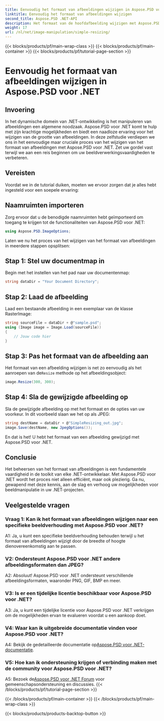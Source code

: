 ```yaml
---
title: Eenvoudig het formaat van afbeeldingen wijzigen in Aspose.PSD voor .NET
linktitle: Eenvoudig het formaat van afbeeldingen wijzigen
second_title: Aspose.PSD .NET-API
description: Het formaat van de hoofdafbeelding wijzigen met Aspose.PSD voor .NET. Efficiënt, naadloos en krachtig. Breng uw .NET-projecten moeiteloos naar een hoger niveau.
weight: 17
url: /nl/net/image-manipulation/simple-resizing/
---
```


{{< blocks/products/pf/main-wrap-class >}}
{{< blocks/products/pf/main-container >}}
{{< blocks/products/pf/tutorial-page-section >}}

# Eenvoudig het formaat van afbeeldingen wijzigen in Aspose.PSD voor .NET

## Invoering

In het dynamische domein van .NET-ontwikkeling is het manipuleren van afbeeldingen een algemene noodzaak. Aspose.PSD voor .NET komt te hulp met zijn krachtige mogelijkheden en biedt een naadloze ervaring voor het wijzigen van de grootte van afbeeldingen. In deze zelfstudie verdiepen we ons in het eenvoudige maar cruciale proces van het wijzigen van het formaat van afbeeldingen met Aspose.PSD voor .NET. Zet uw gordel vast terwijl we aan een reis beginnen om uw beeldverwerkingsvaardigheden te verbeteren.

## Vereisten

Voordat we in de tutorial duiken, moeten we ervoor zorgen dat je alles hebt ingesteld voor een soepele ervaring:

## Naamruimten importeren

Zorg ervoor dat u de benodigde naamruimten hebt geïmporteerd om toegang te krijgen tot de functionaliteiten van Aspose.PSD voor .NET:

```csharp
using Aspose.PSD.ImageOptions;
```

Laten we nu het proces van het wijzigen van het formaat van afbeeldingen in meerdere stappen opsplitsen:

## Stap 1: Stel uw documentmap in

Begin met het instellen van het pad naar uw documentenmap:

```csharp
string dataDir = "Your Document Directory";
```

## Stap 2: Laad de afbeelding

Laad een bestaande afbeelding in een exemplaar van de klasse RasterImage:

```csharp
string sourceFile = dataDir + @"sample.psd";
using (Image image = Image.Load(sourceFile))
{
    // Jouw code hier
}
```

## Stap 3: Pas het formaat van de afbeelding aan

 Het formaat van een afbeelding wijzigen is net zo eenvoudig als het aanroepen van de`Resize` methode op het afbeeldingsobject:

```csharp
image.Resize(300, 300);
```

## Stap 4: Sla de gewijzigde afbeelding op

Sla de gewijzigde afbeelding op met het formaat en de opties van uw voorkeur. In dit voorbeeld slaan we het op als JPEG:

```csharp
string destName = dataDir + @"SimpleResizing_out.jpg";
image.Save(destName, new JpegOptions());
```

En dat is het! U hebt het formaat van een afbeelding gewijzigd met Aspose.PSD voor .NET.

## Conclusie

Het beheersen van het formaat van afbeeldingen is een fundamentele vaardigheid in de toolkit van elke .NET-ontwikkelaar. Met Aspose.PSD voor .NET wordt het proces niet alleen efficiënt, maar ook plezierig. Ga nu, gewapend met deze kennis, aan de slag en verhoog uw mogelijkheden voor beeldmanipulatie in uw .NET-projecten.

## Veelgestelde vragen

### Vraag 1: Kan ik het formaat van afbeeldingen wijzigen naar een specifieke beeldverhouding met Aspose.PSD voor .NET?

A1: Ja, u kunt een specifieke beeldverhouding behouden terwijl u het formaat van afbeeldingen wijzigt door de breedte of hoogte dienovereenkomstig aan te passen.

### V2: Ondersteunt Aspose.PSD voor .NET andere afbeeldingsformaten dan JPEG?

A2: Absoluut! Aspose.PSD voor .NET ondersteunt verschillende afbeeldingsformaten, waaronder PNG, GIF, BMP en meer.

### V3: Is er een tijdelijke licentie beschikbaar voor Aspose.PSD voor .NET?

A3: Ja, u kunt een tijdelijke licentie voor Aspose.PSD voor .NET verkrijgen om de mogelijkheden ervan te evalueren voordat u een aankoop doet.

### V4: Waar kan ik uitgebreide documentatie vinden voor Aspose.PSD voor .NET?

 A4: Bekijk de gedetailleerde documentatie op[Aspose.PSD voor .NET-documentatie](https://reference.aspose.com/psd/net/).

### V5: Hoe kan ik ondersteuning krijgen of verbinding maken met de community voor Aspose.PSD voor .NET?

 A5: Bezoek de[Aspose.PSD voor .NET Forum](https://forum.aspose.com/c/psd/34) voor gemeenschapsondersteuning en discussies.
{{< /blocks/products/pf/tutorial-page-section >}}

{{< /blocks/products/pf/main-container >}}
{{< /blocks/products/pf/main-wrap-class >}}

{{< blocks/products/products-backtop-button >}}
